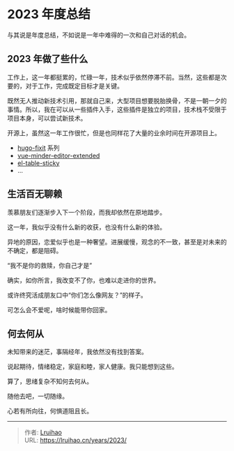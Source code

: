 # 2023 年度总结


与其说是年度总结，不如说是一年中难得的一次和自己对话的机会。

<!--more-->

## 2023 年做了些什么

工作上，这一年都挺累的，忙碌一年，技术似乎依然停滞不前。当然，这些都是次要的，对于工作，完成既定目标才是关键。

既然无人推动新技术引用，那就自己来，大型项目想要脱胎换骨，不是一朝一夕的事情。所以，我在可以从一些插件入手，这些插件是独立的项目，技术栈不受限于项目本身，可以尝试新技术。

开源上，虽然这一年工作很忙，但是也同样花了大量的业余时间在开源项目上。

- [hugo-fixit](https://github.com/orgs/hugo-fixit) 系列
- [vue-minder-editor-extended](https://github.com/Lruihao/vue-minder-editor-extended)
- [el-table-sticky](https://github.com/Lruihao/el-table-sticky)
- ...

## 生活百无聊赖

羡慕朋友们逐渐步入下一个阶段，而我却依然在原地踏步。

这一年，我似乎没有什么新的收获，也没有什么新的体验。

异地的原因，恋爱似乎也是一种奢望。进展缓慢，观念的不一致，甚至是对未来的不确定，都是阻碍。

“我不是你的救赎，你自己才是”

确实，如你所言，我改变不了你，也难以走进你的世界。

或许终究活成朋友口中“你们怎么像网友？”的样子。

可怎么会不爱呢，啥时候能带你回家。

## 何去何从

未知带来的迷茫，事隔经年，我依然没有找到答案。

说起期待，情绪稳定，家庭和睦，家人健康。我只能想到这些。

算了，思绪复杂不知何去何从。

随他去吧，一切随缘。

心若有所向往，何惧道阻且长。


---

> 作者: [Lruihao](https://github.com/Lruihao)  
> URL: https://lruihao.cn/years/2023/  


